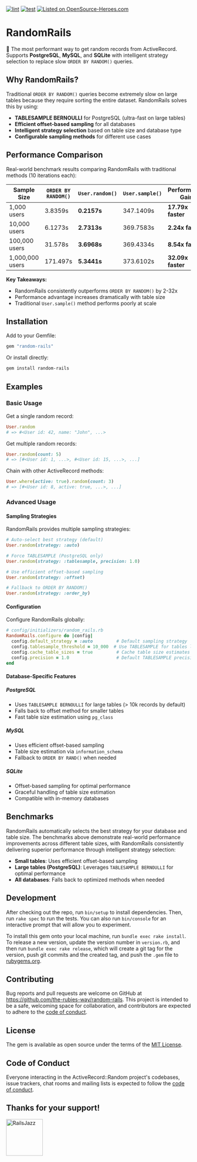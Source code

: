 [![lint](https://github.com/the-rubies-way/random-rails/actions/workflows/linter.yml/badge.svg)](https://github.com/the-rubies-way/random-rails/actions/workflows/linter.yml)
[![test](https://github.com/the-rubies-way/random-rails/actions/workflows/test.yml/badge.svg)](https://github.com/the-rubies-way/random-rails/actions/workflows/test.yml)
[![Listed on OpenSource-Heroes.com](https://opensource-heroes.com/badge-v1.svg)](https://opensource-heroes.com/r/the-rubies-way/random-rails)

# RandomRails

🚀 The most performant way to get random records from ActiveRecord. Supports **PostgreSQL**, **MySQL**, and **SQLite** with intelligent strategy selection to replace slow `ORDER BY RANDOM()` queries.

## Why RandomRails?

Traditional `ORDER BY RANDOM()` queries become extremely slow on large tables because they require sorting the entire dataset. RandomRails solves this by using:

- **TABLESAMPLE BERNOULLI** for PostgreSQL (ultra-fast on large tables)
- **Efficient offset-based sampling** for all databases
- **Intelligent strategy selection** based on table size and database type
- **Configurable sampling methods** for different use cases

## Performance Comparison

Real-world benchmark results comparing RandomRails with traditional methods (10 iterations each):

| Sample Size     | `ORDER BY RANDOM()` | `User.random()` | `User.sample()` | Performance Gain        |
| --------------- | --------------------- | ----------------- | ----------------- | ----------------------- |
| 1,000 users     | 3.8359s               | **0.2157s** | 347.1409s         | **17.79x faster** |
| 10,000 users    | 6.1273s               | **2.7313s** | 369.7583s         | **2.24x faster**  |
| 100,000 users   | 31.578s               | **3.6968s** | 369.4334s         | **8.54x faster**  |
| 1,000,000 users | 171.497s              | **5.3441s** | 373.6102s         | **32.09x faster** |

**Key Takeaways:**

- RandomRails consistently outperforms `ORDER BY RANDOM()` by 2-32x
- Performance advantage increases dramatically with table size
- Traditional `User.sample()` method performs poorly at scale

## Installation

Add to your Gemfile:

```ruby
gem "random-rails"
```

Or install directly:

```bash
gem install random-rails
```

## Examples

### Basic Usage

Get a single random record:

```ruby
User.random
# => #<User id: 42, name: "John", ...>
```

Get multiple random records:

```ruby
User.random(count: 5)
# => [#<User id: 1, ...>, #<User id: 15, ...>, ...]
```

Chain with other ActiveRecord methods:

```ruby
User.where(active: true).random(count: 3)
# => [#<User id: 8, active: true, ...>, ...]
```

### Advanced Usage

#### Sampling Strategies

RandomRails provides multiple sampling strategies:

```ruby
# Auto-select best strategy (default)
User.random(strategy: :auto)

# Force TABLESAMPLE (PostgreSQL only)
User.random(strategy: :tablesample, precision: 1.0)

# Use efficient offset-based sampling
User.random(strategy: :offset)

# Fallback to ORDER BY RANDOM()
User.random(strategy: :order_by)
```

#### Configuration

Configure RandomRails globally:

```ruby
# config/initializers/random_rails.rb
RandomRails.configure do |config|
  config.default_strategy = :auto         # Default sampling strategy
  config.tablesample_threshold = 10_000  # Use TABLESAMPLE for tables larger than this
  config.cache_table_sizes = true         # Cache table size estimates
  config.precision = 1.0                  # Default TABLESAMPLE precision
end
```

#### Database-Specific Features

##### PostgreSQL

- Uses `TABLESAMPLE BERNOULLI` for large tables (> 10k records by default)
- Falls back to offset method for smaller tables
- Fast table size estimation using `pg_class`

##### MySQL

- Uses efficient offset-based sampling
- Table size estimation via `information_schema`
- Fallback to `ORDER BY RAND()` when needed

##### SQLite

- Offset-based sampling for optimal performance
- Graceful handling of table size estimation
- Compatible with in-memory databases

## Benchmarks

RandomRails automatically selects the best strategy for your database and table size. The benchmarks above demonstrate real-world performance improvements across different table sizes, with RandomRails consistently delivering superior performance through intelligent strategy selection:

- **Small tables**: Uses efficient offset-based sampling
- **Large tables (PostgreSQL)**: Leverages `TABLESAMPLE BERNOULLI` for optimal performance
- **All databases**: Falls back to optimized methods when needed

## Development

After checking out the repo, run `bin/setup` to install dependencies. Then, run `rake spec` to run the tests. You can also run `bin/console` for an interactive prompt that will allow you to experiment.

To install this gem onto your local machine, run `bundle exec rake install`. To release a new version, update the version number in `version.rb`, and then run `bundle exec rake release`, which will create a git tag for the version, push git commits and the created tag, and push the `.gem` file to [rubygems.org](https://rubygems.org).

## Contributing

Bug reports and pull requests are welcome on GitHub at https://github.com/the-rubies-way/random-rails. This project is intended to be a safe, welcoming space for collaboration, and contributors are expected to adhere to the [code of conduct](https://github.com/the-rubies-way/random-rails/blob/master/CODE_OF_CONDUCT.md).

## License

The gem is available as open source under the terms of the [MIT License](https://opensource.org/licenses/MIT).

## Code of Conduct

Everyone interacting in the ActiveRecord::Random project's codebases, issue trackers, chat rooms and mailing lists is expected to follow the [code of conduct](https://github.com/the-rubies-way/random-rails/blob/master/CODE_OF_CONDUCT.md).

## Thanks for your support!

[<img width="100" alt="RailsJazz" src="https://avatars.githubusercontent.com/u/104008706?s=200">](https://github.com/railsjazz)
